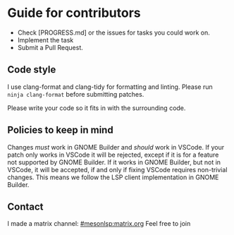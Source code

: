 # Guide for contributors
- Check [PROGRESS.md] or the issues for tasks you could work on.
- Implement the task
- Submit a Pull Request.

## Code style
I use clang-format and clang-tidy for formatting and linting. Please run `ninja clang-format` before
submitting patches.

Please write your code so it fits in with the surrounding code.


## Policies to keep in mind
Changes *must* work in GNOME Builder and *should* work in VSCode. If your patch only works in VSCode it will be rejected,
except if it is for a feature not supported by GNOME Builder.
If it works in GNOME Builder, but not in VSCode, it will be accepted, if and only if fixing VSCode requires non-trivial
changes. This means we follow the LSP client implementation in GNOME Builder.


## Contact
I made a matrix channel: [#mesonlsp:matrix.org](https://matrix.to/#/#mesonlsp:matrix.org) Feel free to join
